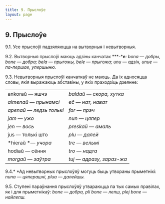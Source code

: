 ```yaml
---
title: 9. Прыслоўе
layout: page
---
```

## 9. Прыслоўе

9.1. Усе прыслоўі падзяляюцца на вытворныя і невытворныя.

9.2. Вытворныя прыслоўі маюць адзіны канчатак ***-****e**: bona* —
*добры, bone* — *добра; bela* — *прыгожы, bele* — *прыгожа; unu* —
*адзін, unue* — *па-першае, упершыню.*

9.3. Невытворныя прыслоўі канчаткаў не маюць. Да іх адносяцца словы,
якія выражаюць абставіны, у якіх праходзіць дзеянне:

|                           |                            |
| ------------------------- | -------------------------- |
| ankoraŭ — яшчэ            | *baldaŭ* — *скора, хутка*  |
| *almenaŭ* — *прынамсі*    | *eĉ* — *нат, нават*        |
| *apenaŭ* — *ледзь толькі* | *for* — *прэч*             |
| *jam* — *ужо*             | *nun* — *цяпер*            |
| *jen* — *вось*            | *preskaŭ* — *амаль*        |
| ĵus — толькі што          | *plu* — *далей*            |
| *hieraŭ *— *учора*        | *tre* — *вельмі*           |
| hodiaŭ — сёння            | *tro* — *надта*            |
| *morgaŭ* — *заўтра*       | *tuj* — *адразу, зараз-жа* |

9.4.* *Ад невытворных прыслоўяў могуць быць утвораны прыметнікі:
*nuna* — *цяперашні, plua* — *далейшы.*

9.5. Ступені параўнання прыслоўяў утвараюцца па тых самых правілах, як
і для прыметнікаў: *bone* — *добра, pli bone* — *лепш, plej bone* —
*найлепш.*

